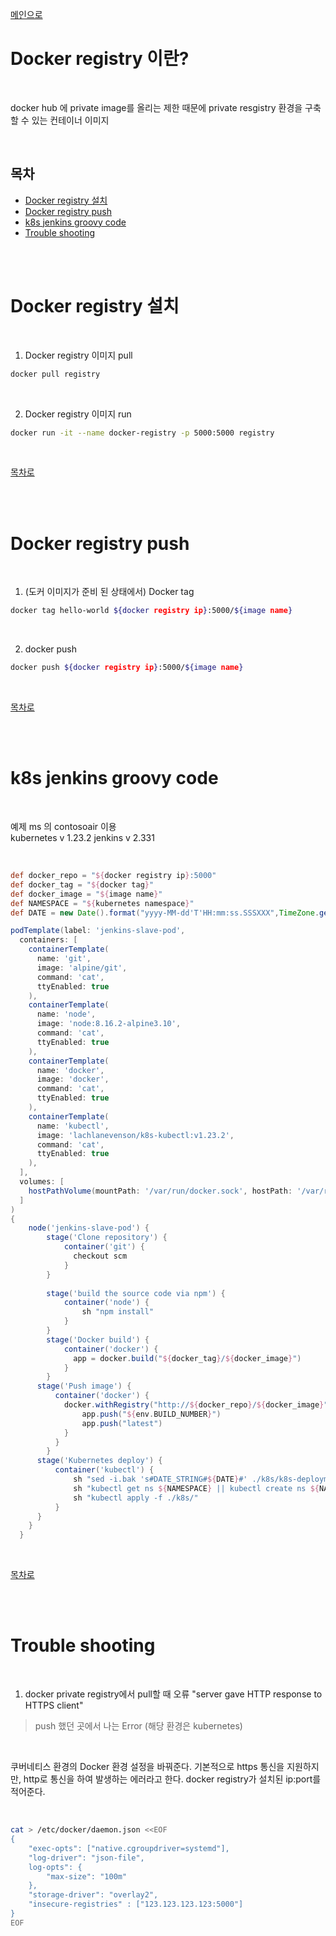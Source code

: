 <a href="https://github.com/och5351/cluster#readme">메인으로</a>
<a id="home1"></a>

# Docker registry 이란?

<br>

docker hub 에 private image를 올리는 제한 때문에 private resgistry 환경을 구축할 수 있는 컨테이너 이미지


<br>

## 목차

- [Docker registry 설치](#1)
- [Docker registry push](#2)
- [k8s jenkins groovy code](#3)
- [Trouble shooting](#4)

<br><br>
<a id="1"></a>

# Docker registry 설치

<br>

1. Docker registry 이미지 pull

``` bash
docker pull registry
```

<br>

2. Docker registry 이미지 run

``` bash
docker run -it --name docker-registry -p 5000:5000 registry
```

<br>

[목차로](#home1)

<br><br>
<a id="2"></a>

# Docker registry push

<br>

1. (도커 이미지가 준비 된 상태에서) Docker tag
``` bash
docker tag hello-world ${docker registry ip}:5000/${image name}
```

<br>

2. docker push
``` bash
docker push ${docker registry ip}:5000/${image name}
```

<br>

[목차로](#home1)

<br><br>
<a id="3"></a>

# k8s jenkins groovy code

<br>

예제 ms 의 contosoair 이용 <br>
kubernetes v 1.23.2
jenkins v 2.331

<br>

``` groovy
def docker_repo = "${docker registry ip}:5000"
def docker_tag = "${docker tag}"
def docker_image = "${image name}"
def NAMESPACE = "${kubernetes namespace}"
def DATE = new Date().format("yyyy-MM-dd'T'HH:mm:ss.SSSXXX",TimeZone.getTimeZone('Asia/Seoul'));

podTemplate(label: 'jenkins-slave-pod', 
  containers: [
    containerTemplate(
      name: 'git',
      image: 'alpine/git',
      command: 'cat',
      ttyEnabled: true
    ), 
    containerTemplate(
      name: 'node', 
      image: 'node:8.16.2-alpine3.10',
      command: 'cat',
      ttyEnabled: true
    ),
    containerTemplate(
      name: 'docker',
      image: 'docker',
      command: 'cat',
      ttyEnabled: true
    ),
    containerTemplate(
      name: 'kubectl', 
      image: 'lachlanevenson/k8s-kubectl:v1.23.2', 
      command: 'cat', 
      ttyEnabled: true
    ),
  ],
  volumes: [ 
    hostPathVolume(mountPath: '/var/run/docker.sock', hostPath: '/var/run/docker.sock'), 
  ]
)
{
    node('jenkins-slave-pod') { 
        stage('Clone repository') {
            container('git') {
              checkout scm
            }
        }
        
        stage('build the source code via npm') {
            container('node') {
                sh "npm install"
            }
        }
        stage('Docker build') {
            container('docker') {
              app = docker.build("${docker_tag}/${docker_image}")
            }
        }
      stage('Push image') {   
          container('docker') {
            docker.withRegistry("http://${docker_repo}/${docker_image}") {
                app.push("${env.BUILD_NUMBER}")
                app.push("latest")
            }
          }
        }
      stage('Kubernetes deploy') {
          container('kubectl') {
              sh "sed -i.bak 's#DATE_STRING#${DATE}#' ./k8s/k8s-deployment.yaml"
              sh "kubectl get ns ${NAMESPACE} || kubectl create ns ${NAMESPACE}"
              sh "kubectl apply -f ./k8s/"
          }
      }
    }
  }   
```

<br>

[목차로](#home1)

<br><br>
<a id="4"></a>

# Trouble shooting

<br>

1. docker private registry에서 pull할 때 오류 "server gave HTTP response to HTTPS client"
 > push 했던 곳에서 나는 Error (해당 환경은 kubernetes)
<br>

쿠버네티스 환경의 Docker 환경 설정을 바꿔준다. 기본적으로 https 통신을 지원하지만, http로 통신을 하여 발생하는 에러라고 한다. docker registry가 설치된 ip:port를 적어준다.

<br>

``` bash
cat > /etc/docker/daemon.json <<EOF
{
    "exec-opts": ["native.cgroupdriver=systemd"],
    "log-driver": "json-file",
    log-opts": {
        "max-size": "100m"
    },
    "storage-driver": "overlay2",
    "insecure-registries" : ["123.123.123.123:5000"]
}
EOF
```
